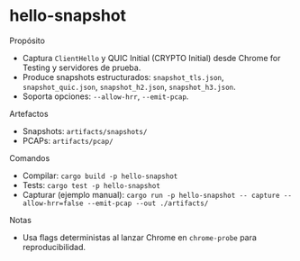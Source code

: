 # hello-snapshot

Propósito

- Captura `ClientHello` y QUIC Initial (CRYPTO Initial) desde Chrome for Testing y servidores de prueba.
- Produce snapshots estructurados: `snapshot_tls.json`, `snapshot_quic.json`, `snapshot_h2.json`, `snapshot_h3.json`.
- Soporta opciones: `--allow-hrr`, `--emit-pcap`.

Artefactos

- Snapshots: `artifacts/snapshots/`
- PCAPs: `artifacts/pcap/`

Comandos

- Compilar: `cargo build -p hello-snapshot`
- Tests: `cargo test -p hello-snapshot`
- Capturar (ejemplo manual): `cargo run -p hello-snapshot -- capture --allow-hrr=false --emit-pcap --out ./artifacts/` 

Notas

- Usa flags deterministas al lanzar Chrome en `chrome-probe` para reproducibilidad.
